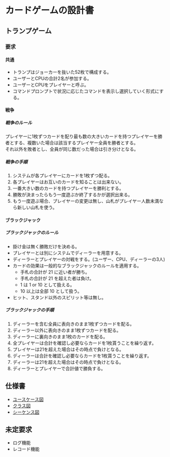 # カードゲームの設計書

## トランプゲーム

### 要求

#### 共通

- トランプはジョーカーを抜いた52枚で構成する。
- ユーザーとCPUの合計2名が参加する。
- ユーザーとCPUをプレイヤーと呼ぶ。
- コマンドプロンプトで状況に応じたコマンドを表示し選択していく形式にする。

#### 戦争

##### 戦争のルール

プレイヤーに1枚ずつカードを配り最も数の大きいカードを持つプレイヤーを勝者とする、複数いた場合は該当するプレイヤー全員を勝者とする。  
それ以外を敗者とし、全員が同じ数だった場合は引き分けとなる。

##### 戦争の手順

1. システムが各プレイヤーにカードを1枚ずつ配る。
2. 各プレイヤーはお互いのカードを知ることは出来ない。
3. 一番大きい数のカードを持つプレイヤーを勝利とする。
4. 勝敗が決まったらもう一度遊ぶか終了するかが選択出来る。
5. もう一度遊ぶ場合、プレイヤーの変更は無し、山札がプレイヤー人数未満なら新しい山札を使う。

#### ブラックジャック

##### ブラックジャックのルール

- 掛け金は無く勝敗だけを決める。
- プレイヤーとは別にシステムでディーラーを用意する。
- ディーラーとプレイヤーの対戦をする。(ユーザー、CPU、ディーラーの3人)
- カードの効果は一般的なブラックジャックのルールを適用する。
  - 手札の合計が 21 に近い者が勝ち。
  - 手札の合計が 21 を超えた者は負け。
  - 1 は 1 or 10 として扱える。
  - 10 以上は全部 10 として扱う。
- ヒット、スタンド以外のスピリット等は無し。

##### ブラックジャックの手順

1. ディーラーを含む全員に表向きのまま1枚ずつカードを配る。
2. ディーラー以外に表向きのまま1枚ずつカードを配る。
3. ディーラーに裏向きのまま1枚のカードを配る。
4. 全プレイヤーは合計を確認し必要ならカードを1枚貰うことを繰り返す。
5. プレイヤーは21を超えた場合はその時点で負けとなる。
6. ディーラーは合計を確認し必要ならカードを1枚貰うことを繰り返す。
7. ディーラーは21を超えた場合はその時点で負けとなる。
8. ディーラーとプレイヤーで合計値で勝負する。

## 仕様書

- [ユースケース図](design/usecase.md)
- [クラス図](design/class.md)
- [シーケンス図](design/sequence.md)

## 未定要求

- ログ機能
- レコード機能
